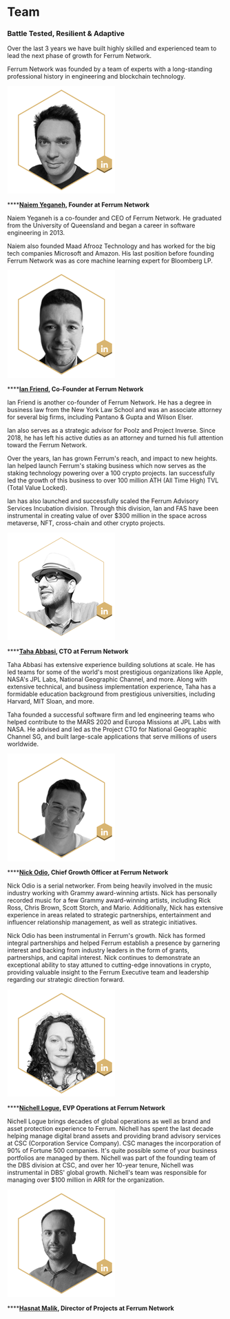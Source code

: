 # Team

### Battle Tested, Resilient & Adaptive

Over the last 3 years we have built highly skilled and experienced team to lead the next phase of growth for Ferrum Network.&#x20;

Ferrum Network was founded by a team of experts with a long-standing professional history in engineering and blockchain technology.

![Naiem Yeganeh, Founder at Ferrum Network](../../.gitbook/assets/Naiem-Yeganeh-PHD.png)

****[**Naiem Yeganeh**](https://www.linkedin.com/in/naiem-yeganeh-12874712/)**, Founder at Ferrum Network**

Naiem Yeganeh is a co-founder and CEO of Ferrum Network. He graduated from the University of Queensland and began a career in software engineering in 2013.

Naiem also founded Maad Afrooz Technology and has worked for the big tech companies Microsoft and Amazon. His last position before founding Ferrum Network was as core machine learning expert for Bloomberg LP.

![Ian Friend, Co-Founder at Ferrum Network](../../.gitbook/assets/Ian-M.-Friend-ESQ.png)

****[**Ian Friend**](https://www.linkedin.com/in/ian-friend-bb949657/)**, Co-Founder at Ferrum Network**

Ian Friend is another co-founder of Ferrum Network. He has a degree in business law from the New York Law School and was an associate attorney for several big firms, including Pantano & Gupta and Wilson Elser.

Ian also serves as a strategic advisor for Poolz and Project Inverse. Since 2018, he has left his active duties as an attorney and turned his full attention toward the Ferrum Network.

Over the years, Ian has grown Ferrum's reach, and impact to new heights. Ian helped launch Ferrum's staking business which now serves as the staking technology powering over a 100 crypto projects. Ian successfully led the growth of this business to over 100 million ATH (All Time High) TVL (Total Value Locked).

Ian has also launched and successfully scaled the Ferrum Advisory Services Incubation division. Through this division, Ian and FAS have been instrumental in creating value of over $300 million in the space across metaverse, NFT, cross-chain and other crypto projects.

![Taha Abbasi, CTO at Ferrum Network](../../.gitbook/assets/Taha-Abbasi-COO-Ferrum-Network-Cross-Chain-Token-Bridge-Staking-Anti-bot-Incubation-Defi.png)

****[**Taha Abbasi**](https://www.linkedin.com/in/tahaabbasi/)**, CTO at Ferrum Network**

Taha Abbasi has extensive experience building solutions at scale. He has led teams for some of the world's most prestigious organizations like Apple, NASA's JPL Labs, National Geographic Channel, and more. Along with extensive technical, and business implementation experience, Taha has a formidable education background from prestigious universities, including Harvard, MIT Sloan, and more.&#x20;

Taha founded a successful software firm and led engineering teams who helped contribute to the MARS 2020 and Europa Missions at JPL Labs with NASA. He advised and led as the Project CTO for National Geographic Channel SG, and built large-scale applications that serve millions of users worldwide.&#x20;

![Nick Odio, Chief Growth Officer at Ferrum Network](../../.gitbook/assets/Nick-Odio.png)

****[**Nick Odio**](https://www.linkedin.com/in/nick-odio-176991161/)**, Chief Growth Officer at Ferrum Network**

Nick Odio is a serial networker. From being heavily involved in the music industry working with Grammy award-winning artists. Nick has personally recorded music for a few Grammy award-winning artists, including Rick Ross, Chris Brown, Scott Storch, and Mario. Additionally, Nick has extensive experience in areas related to strategic partnerships, entertainment and influencer relationship management, as well as strategic initiatives.

Nick Odio has been instrumental in Ferrum's growth. Nick has formed integral partnerships and helped Ferrum establish a presence by garnering interest and backing from industry leaders in the form of grants, partnerships, and capital interest. Nick continues to demonstrate an exceptional ability to stay attuned to cutting-edge innovations in crypto, providing valuable insight to the Ferrum Executive team and leadership regarding our strategic direction forward.

![Nichell Logue, EVP Operations at Ferrum Network](../../.gitbook/assets/Nichell-Logue-1.png)

****[**Nichell Logue**](https://www.linkedin.com/in/nichelllogue/)**, EVP Operations at Ferrum Network**

Nichell Logue brings decades of global operations as well as brand and asset protection experience to Ferrum. Nichell has spent the last decade helping manage digital brand assets and providing brand advisory services at CSC (Corporation Service Company). CSC manages the incorporation of 90% of Fortune 500 companies. It's quite possible some of your business portfolios are managed by them. Nichell was part of the founding team of the DBS division at CSC, and over her 10-year tenure, Nichell was instrumental in DBS' global growth. Nichell's team was responsible for managing over $100 million in ARR for the organization.

![Hasnat Malik, Director of Projects at Ferrum Network](../../.gitbook/assets/Muhammad-Hasnat-Malik.png)

****[**Hasnat Malik**](https://www.linkedin.com/in/hasnat-malik/)**, Director of Projects at Ferrum Network**

